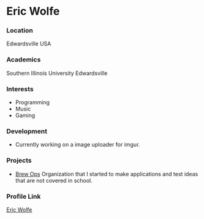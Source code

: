 # Eric Wolfe

### Location

Edwardsville USA

### Academics

Southern Illinois University Edwardsville

### Interests

- Programming
- Music
- Gaming

### Development

- Currently working on a image uploader for imgur.

### Projects

- [Brew Ops](https://github.com/brew-ops) Organization that I started to make applications and test ideas that are not covered in school.

### Profile Link

[Eric Wolfe](https://github.com/erwolfe)
